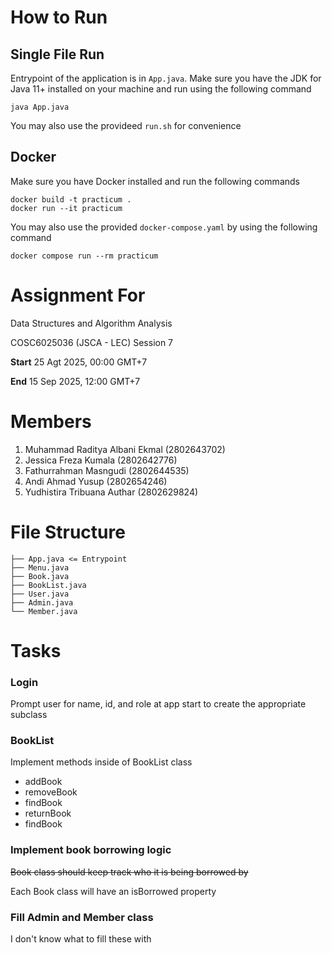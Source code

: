 # How to Run

## Single File Run

Entrypoint of the application is in `App.java`. Make sure you have the JDK for Java 11+ installed on your machine and run using the following command
```
java App.java
```
You may also use the provideed `run.sh` for convenience

## Docker

Make sure you have Docker installed and run the following commands
```
docker build -t practicum .
docker run --it practicum
```
You may also use the provided `docker-compose.yaml` by using the following command
```
docker compose run --rm practicum
```

# Assignment For

Data Structures and Algorithm Analysis

COSC6025036 (JSCA - LEC) Session 7

**Start** 25 Agt 2025, 00:00 GMT+7

**End** 15 Sep 2025, 12:00 GMT+7

# Members

1. Muhammad Raditya Albani Ekmal (2802643702)
2. Jessica Freza Kumala (2802642776)
3. Fathurrahman Masngudi (2802644535)
4. Andi Ahmad Yusup (2802654246)
5. Yudhistira Tribuana Authar (2802629824)

# File Structure

```
├── App.java <= Entrypoint
├── Menu.java
├── Book.java
├── BookList.java
├── User.java
├── Admin.java
└── Member.java
```

# Tasks

### Login

Prompt user for name, id, and role at app start to create the appropriate subclass

### BookList

Implement methods inside of BookList class

- addBook
- removeBook
- findBook
- returnBook
- findBook

### Implement book borrowing logic

~~Book class should keep track who it is being borrowed by~~

Each Book class will have an isBorrowed property

### Fill Admin and Member class

I don't know what to fill these with
